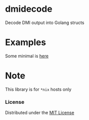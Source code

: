 # dmidecode

Decode DMI output into Golang structs 

# Examples
Some minimal is [here](https://github.com/troian/dmidecode/blob/master/example)

# Note
This library is for `*nix` hosts only

### License

Distributed under the [MIT License](https://rem.mit-license.org)
